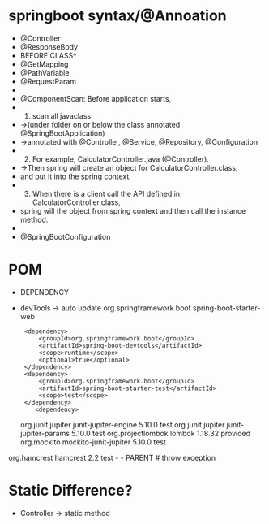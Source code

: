 # springboot syntax/@Annoation
 - @Controller
 - @ResponseBody
 - BEFORE CLASS^
 - @GetMapping
 - @PathVariable
 - @RequestParam
 - 
 - @ComponentScan: Before application starts, 
 - 1. scan all javaclass 
 -  ->(under folder on or below the class annotated @SpringBootApplication)
 -  ->annotated with @Controller, @Service, @Repository, @Configuration
 - 2. For example, CalculatorController.java (@Controller).
 -  ->Then spring will create an object for CalculatorController.class, 
 - and put it into the spring context.
 - 3. When there is a client call the API defined in CalculatorController.class, 
 - spring will the object from spring context and then call the instance method.
 - 
 - @SpringBootConfiguration

 # POM
 - DEPENDENCY 
 - devTools -> auto update
 	<dependencies>
		<dependency>
			<groupId>org.springframework.boot</groupId>
			<artifactId>spring-boot-starter-web</artifactId>
		</dependency>

		<dependency>
			<groupId>org.springframework.boot</groupId>
			<artifactId>spring-boot-devtools</artifactId>
			<scope>runtime</scope>
			<optional>true</optional>
		</dependency>
		<dependency>
			<groupId>org.springframework.boot</groupId>
			<artifactId>spring-boot-starter-test</artifactId>
			<scope>test</scope>
		</dependency>
		   <dependency>
      <groupId>org.junit.jupiter</groupId>
      <artifactId>junit-jupiter-engine</artifactId>
      <version>5.10.0</version>
      <scope>test</scope>
    </dependency>
    <dependency>
      <groupId>org.junit.jupiter</groupId>
      <artifactId>junit-jupiter-params</artifactId>
      <version>5.10.0</version>
      <scope>test</scope>
    </dependency>
    <dependency>
      <groupId>org.projectlombok</groupId>
      <artifactId>lombok</artifactId>
      <version>1.18.32</version>
      <scope>provided</scope>
    </dependency>
    <dependency>
    <groupId>org.mockito</groupId>
    <artifactId>mockito-junit-jupiter</artifactId>
    <version>5.10.0</version>
    <scope>test</scope>
</dependency>
<dependency>
    <groupId>org.hamcrest</groupId>
    <artifactId>hamcrest</artifactId>
    <version>2.2</version>
    <scope>test</scope>
  </dependency>
	</dependencies>
 -
 - PARENT 
# throw exception

# Static Difference?
 - Controller -> static method